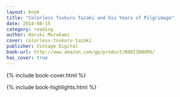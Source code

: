 ```yaml
---
layout: book
title: "Colorless Tsukuru Tazaki and his Years of Pilgrimage"
date: 2014-08-15
category: reading
author: Haruki Murakami
cover: colorless-tsukuru-tazaki
publisher: Vintage Digital
book-url: http://www.amazon.com/gp/product/B00I3DNUR6/
has_cover: true
---
```

{% include book-cover.html %}

{% include book-highlights.html %}
